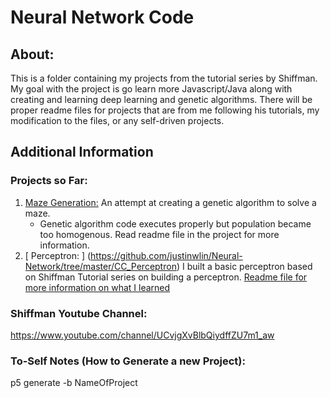 # Neural Network Code
## About:
This is a folder containing my projects from the tutorial series by Shiffman. My goal with the project is go learn more Javascript/Java along with creating and learning deep learning and genetic algorithms. There will be proper readme files for projects that are from me following his tutorials, my modification to the files, or any self-driven projects. 

## Additional Information
### Projects so Far:
1. [Maze Generation:](https://github.com/justinwlin/p5/tree/master/MazeGeneration) An attempt at creating a genetic algorithm to solve a maze.
    - Genetic algorithm code executes properly but population became too homogenous. Read readme file in the project for more information.
2. [ Perceptron: ] (https://github.com/justinwlin/Neural-Network/tree/master/CC_Perceptron) I built a basic perceptron based on Shiffman Tutorial series on building a perceptron. [Readme file for more information on what I learned](https://github.com/justinwlin/Neural-Network/blob/master/CC_Perceptron/README.MD)

### Shiffman Youtube Channel:
https://www.youtube.com/channel/UCvjgXvBlbQiydffZU7m1_aw

### To-Self Notes (How to Generate a new Project):
p5 generate -b NameOfProject

